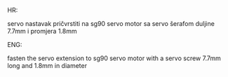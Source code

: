 HR:

servo nastavak pričvrstiti na sg90 servo motor sa servo šerafom duljine 7.7mm i promjera 1.8mm



ENG:

fasten the servo extension to sg90 servo motor with a servo screw 7.7mm long and 1.8mm in diameter

